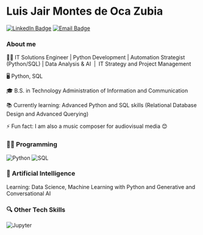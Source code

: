 # Luis Jair Montes de Oca Zubia

[![LinkedIn Badge](https://img.shields.io/badge/LinkedIn-JairMoz-blue?style=flat-square&logo=linkedin&logoColor=white)](https://www.linkedin.com/in/jairmoz)
[![Email Badge](https://img.shields.io/badge/Email-ljairmoz@gmail.com-red?style=flat-square&logo=gmail&logoColor=white)](mailto:ljairmoz@gmail.com)

### About me

:man_technologist: IT Solutions Engineer | Python Development | Automation Strategist (Python/SQL) | Data Analysis & AI  |  IT Strategy and Project Management

:desktop_computer: Python, SQL

:mortar_board: B.S. in  Technology Administration of Information and Communication 

:books: Currently learning: Advanced Python and SQL skills (Relational Database Design and Advanced Querying)

 ⚡ Fun fact: I am also a music composer for audiovisual media :blush:


### 👩‍💻 Programming

![Python](https://img.shields.io/badge/Python-3776AB?style=for-the-badge&logo=python&logoColor=white)
![SQL](https://img.shields.io/badge/SQL-4479A1?style=for-the-badge&logo=mysql&logoColor=white)

### 🤖 Artificial Intelligence

Learning: Data Science, Machine Learning with Python and Generative and Conversational AI

### :mag: Other Tech Skills

![Jupyter](https://img.shields.io/badge/Jupyter-F37626.svg?&style=for-the-badge&logo=Jupyter&logoColor=white)




<!--
**JairMoz/JairMoz** is a ✨ _special_ ✨ repository because its `README.md` (this file) appears on your GitHub profile.

Here are some ideas to get you started:

- 🔭 I’m currently working on ...
- 🌱 I’m currently learning ...
- 👯 I’m looking to collaborate on ...
- 🤔 I’m looking for help with ...
- 💬 Ask me about ...
- 📫 How to reach me: ...
- 😄 Pronouns: ...
- ⚡ Fun fact: ...
-->
